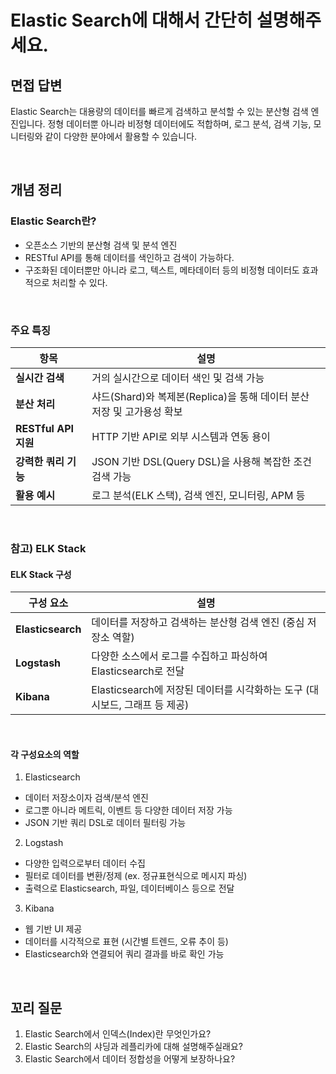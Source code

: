# Elastic Search에 대해서 간단히 설명해주세요.
## 면접 답변
Elastic Search는 대용량의 데이터를 빠르게 검색하고 분석할 수 있는 분산형 검색 엔진입니다. 
정형 데이터뿐 아니라 비정형 데이터에도 적합하며, 로그 분석, 검색 기능, 모니터링와 같이 다양한 분야에서 활용할 수 있습니다.

<br>

## 개념 정리
### Elastic Search란?
- 오픈소스 기반의 분산형 검색 및 분석 엔진
- RESTful API를 통해 데이터를 색인하고 검색이 가능하다.
- 구조화된 데이터뿐만 아니라 로그, 텍스트, 메타데이터 등의 비정형 데이터도 효과적으로 처리할 수 있다.

<br>

### 주요 특징
| 항목 | 설명 |
|------|------|
| **실시간 검색** | 거의 실시간으로 데이터 색인 및 검색 가능 |
| **분산 처리** | 샤드(Shard)와 복제본(Replica)을 통해 데이터 분산 저장 및 고가용성 확보 |
| **RESTful API 지원** | HTTP 기반 API로 외부 시스템과 연동 용이 |
| **강력한 쿼리 기능** | JSON 기반 DSL(Query DSL)을 사용해 복잡한 조건 검색 가능 |
| **활용 예시** | 로그 분석(ELK 스택), 검색 엔진, 모니터링, APM 등 |


<br>

### 참고) ELK Stack
#### ELK Stack 구성
| 구성 요소             | 설명                                                    |
| ----------------- | ----------------------------------------------------- |
| **Elasticsearch** | 데이터를 저장하고 검색하는 분산형 검색 엔진 (중심 저장소 역할)              |
| **Logstash**      | 다양한 소스에서 로그를 수집하고 파싱하여 Elasticsearch로 전달  |
| **Kibana**        | Elasticsearch에 저장된 데이터를 시각화하는 도구 (대시보드, 그래프 등 제공) |

<br>

#### 각 구성요소의 역할
1. Elasticsearch
- 데이터 저장소이자 검색/분석 엔진
- 로그뿐 아니라 메트릭, 이벤트 등 다양한 데이터 저장 가능
- JSON 기반 쿼리 DSL로 데이터 필터링 가능

2. Logstash
- 다양한 입력으로부터 데이터 수집
- 필터로 데이터를 변환/정제 (ex. 정규표현식으로 메시지 파싱)
- 출력으로 Elasticsearch, 파일, 데이터베이스 등으로 전달

3. Kibana
- 웹 기반 UI 제공
- 데이터를 시각적으로 표현 (시간별 트렌드, 오류 추이 등)
- Elasticsearch와 연결되어 쿼리 결과를 바로 확인 가능

<br>

## 꼬리 질문
1. Elastic Search에서 인덱스(Index)란 무엇인가요?
2. Elastic Search의 샤딩과 레플리카에 대해 설명해주실래요?
3. Elastic Search에서 데이터 정합성을 어떻게 보장하나요?
